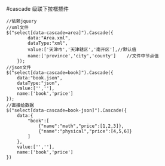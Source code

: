 #cascade 级联下拉框插件

	//依赖jquery
	//xml文件
	$("select[data-cascade=area]").Cascade({
            data:"Area.xml",
            dataType:"xml",
            value:['天津市','天津辖区','南开区'],//默认值
            name:['province','city','county']    //文件中节点值
        });
	//json文件
	$("select[data-cascade=book]").Cascade({
		data:"book.json",
		dataType:"json",
		value:['',''],
		name:['book','price']
	});
	//直接给数据
	$("select[data-cascade=book-json]").Cascade({
		data:{
			"book":[
				{"name":"math","price":[1,2,3]},
				{"name":"physical","price":[4,5,6]}
			]
		},
		value:['',''],
		name:['book','price']
	})